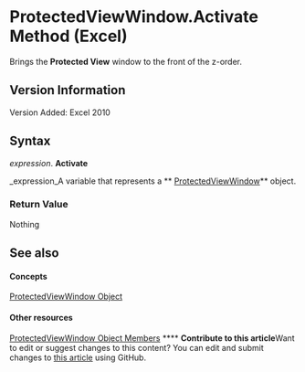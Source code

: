 
# ProtectedViewWindow.Activate Method (Excel)

Brings the  **Protected View** window to the front of the z-order.


## Version Information

Version Added: Excel 2010 


## Syntax

 _expression_. **Activate**

 _expression_A variable that represents a  ** [ProtectedViewWindow](6a32240c-c90b-c51a-6f8e-c3ff496b9855.md)** object.


### Return Value

Nothing


## See also


#### Concepts


 [ProtectedViewWindow Object](6a32240c-c90b-c51a-6f8e-c3ff496b9855.md)
#### Other resources


 [ProtectedViewWindow Object Members](37bdcf7b-b5c4-af78-ad73-13c8f638964e.md)
****   **Contribute to this article**Want to edit or suggest changes to this content? You can edit and submit changes to  [this article](https://github.com/jhershey00/VBA_Excel_Test/OpenXMLCon/articles/1dac3a2b-c00f-d032-b089-6f89e83bc52d.md) using GitHub.

